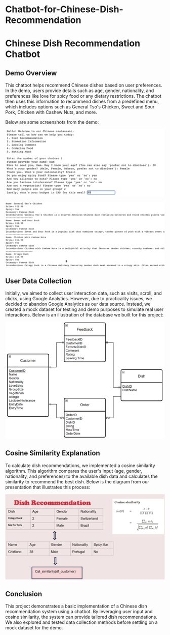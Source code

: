 # Chatbot-for-Chinese-Dish-Recommendation

# Chinese Dish Recommendation Chatbot

## Demo Overview

This chatbot helps recommend Chinese dishes based on user preferences. In the demo, users provide details such as age, gender, nationality, and preferences like love for spicy food or any dietary restrictions. The chatbot then uses this information to recommend dishes from a predefined menu, which includes options such as General Tso's Chicken, Sweet and Sour Pork, Chicken with Cashew Nuts, and more.

Below are some screenshots from the demo:

![Chatbot Demo Step 1](chatbot_demo1.png)

![Chatbot Demo Step 2](chatbot_demo2.png)

## User Data Collection

Initially, we aimed to collect user interaction data, such as visits, scroll, and clicks, using Google Analytics. However, due to practicality issues, we decided to abandon Google Analytics as our data source. Instead, we created a mock dataset for testing and demo purposes to simulate real user interactions. Below is an illustration of the database we built for this project:

![Database Schema](database_build.png)

## Cosine Similarity Explanation

To calculate dish recommendations, we implemented a cosine similarity algorithm. This algorithm compares the user's input (age, gender, nationality, and preferences) to the available dish data and calculates the similarity to recommend the best dish. Below is the diagram from our presentation that illustrates this process:

![Cosine Similarity Explanation](cosine_similarity_demo.png)

## Conclusion

This project demonstrates a basic implementation of a Chinese dish recommendation system using a chatbot. By leveraging user input and cosine similarity, the system can provide tailored dish recommendations. We also explored and tested data collection methods before settling on a mock dataset for the demo.

